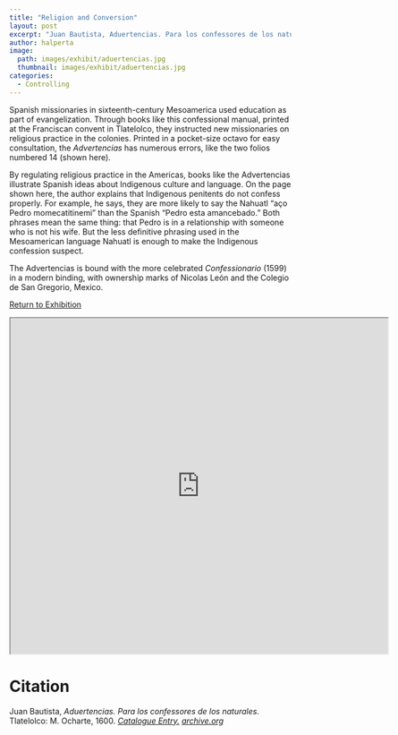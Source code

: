 ```yaml
---
title: "Religion and Conversion"
layout: post
excerpt: "Juan Bautista, Aduertencias. Para los confessores de los naturales. Tlatelolco: M. Ocharte, 1600."
author: halperta
image: 
  path: images/exhibit/aduertencias.jpg
  thumbnail: images/exhibit/aduertencias.jpg
categories:
  - Controlling
---
```


Spanish missionaries in sixteenth-century Mesoamerica used education as part of evangelization. Through books like this confessional manual, printed at the Franciscan convent in Tlatelolco, they instructed new missionaries on religious practice in the colonies. Printed in a pocket-size octavo for easy consultation, the *Advertencias* has numerous errors, like the two folios numbered 14 (shown here).

By regulating religious practice in the Americas, books like the Advertencias illustrate Spanish ideas about Indigenous culture and language. On the page shown here, the author explains that Indigenous penitents do not confess properly. For example, he says, they are more likely to say the Nahuatl “aço Pedro momecatitinemi” than the Spanish “Pedro esta amancebado.” Both phrases mean the same thing: that Pedro is in a relationship with someone who is not his wife. But the less definitive phrasing used in the Mesoamerican language Nahuatl is enough to make the Indigenous confession suspect.

The Advertencias is bound with the more celebrated *Confessionario* (1599) in a modern binding, with ownership marks of Nicolas León and the Colegio de San Gregorio, Mexico.

[Return to Exhibition](/2019-bookhistory/exhibition/)

<!-- https://archive.org/details/aduertenciaspara00juan/page/n61 -->
<iframe src="https://archive.org/details/aduertenciaspara00juan/?ui=embed#mode/2up/page/61" width="675px" height="600px"></iframe>

# Citation

Juan Bautista, *Aduertencias. Para los confessores de los naturales.* Tlatelolco: M. Ocharte, 1600. [*Catalogue Entry.*](https://search.library.brown.edu/catalog/b3289740) [*archive.org*](https://archive.org/details/aduertenciaspara00juan)
